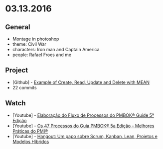 # 03.13.2016

## General

 - Montage in photoshop
  - theme: Civil War
  - characters: Iron man and Captain America
  - people: Rafael Froes and me


## Project

 - \[Github\] - [Example of Create, Read, Update and Delete with MEAN](https://github.com/crud-solutions/crud-mean)
  - 22 commits
   

## Watch

 - \[Youtube\] - [Elaboração do Fluxo de Processos do PMBOK® Guide 5ª Edição](https://www.youtube.com/watch?v=7mXCpntb-rA)
 - \[Youtube\] - [Os 47 Processos do Guia PMBOK® 5a Edição - Melhores Práticas do PMI®](https://www.youtube.com/watch?v=-F8LqoLLzVo)
 - \[Youtube\] - [Hangout: Um papo sobre Scrum, Kanban, Lean, Projetos e Modelos Híbridos](https://www.youtube.com/watch?v=9f55F2vvNxU)
